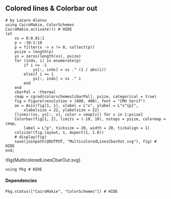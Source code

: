 <!--This file was generated, do not modify it.-->
## Colored lines & Colorbar out

````julia:ex1
# by Lazaro Alonso
using CairoMakie, ColorSchemes
CairoMakie.activate!() # HIDE
let
    xs = 0:0.01:1
    p = -10:1:10
    p = filter(x -> x != 0, collect(p))
    psize = length(p)
    ys = zeros(length(xs), psize)
    for (indx, i) in enumerate(p)
        if i <= -1
            ys[:, indx] = xs .^ (1 / abs(i))
        elseif i >= 1
            ys[:, indx] = xs .^ i
        end
    end
    cbarPal = :thermal
    cmap = cgrad(colorschemes[cbarPal], psize, categorical = true)
    fig = Figure(resolution = (600, 400), font = "CMU Serif")
    ax = Axis(fig[1, 1], xlabel = L"x", ylabel = L"x^{p}",
        xlabelsize = 22, ylabelsize = 22)
    [lines!(xs, ys[:, v], color = cmap[v]) for v in 1:psize]
    Colorbar(fig[1, 2], limits = (-10, 10), nsteps = psize, colormap = cmap,
        label = L"p", ticksize = 20, width = 20, tickalign = 1)
    colsize!(fig.layout, 1, Aspect(1, 1.0))
    # display(fig)
    save(joinpath(@OUTPUT, "MulticoloredLinesCbarOut.svg"), fig) # HIDE
end;
````

\fig{MulticoloredLinesCbarOut.svg}

````julia:ex2
using Pkg # HIDE
````

#### Dependencies

````julia:ex3
Pkg.status(["CairoMakie", "ColorSchemes"]) # HIDE
````

